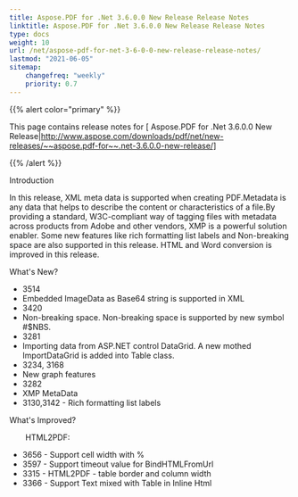 ```yaml
---
title: Aspose.PDF for .Net 3.6.0.0 New Release Release Notes
linktitle: Aspose.PDF for .Net 3.6.0.0 New Release Release Notes
type: docs
weight: 10
url: /net/aspose-pdf-for-net-3-6-0-0-new-release-release-notes/
lastmod: "2021-06-05"
sitemap:
    changefreq: "weekly"
    priority: 0.7
---
```


{{% alert color="primary" %}}

This page contains release notes for [ Aspose.PDF for .Net 3.6.0.0 New Release|http://www.aspose.com/downloads/pdf/net/new-releases/~~aspose.pdf-for~~.net-3.6.0.0-new-release/]

{{% /alert %}}

Introduction

In this release, XML meta data is supported when creating PDF.Metadata is any data that helps to describe the content or characteristics of a file.By providing a standard, W3C-compliant way of tagging files with metadata across products from Adobe and other vendors, XMP is a powerful solution enabler. Some new features like rich formatting list labels and Non-breaking space are also supported in this release. HTML and Word conversion is improved in this release.

What's New?

- 3514
- Embedded ImageData as Base64 string is supported in XML
- 3420
- Non-breaking space. Non-breaking space is supported by new symbol #$NBS.
- 3281
- Importing data from ASP.NET control DataGrid. A new mothed ImportDataGrid is
  added into Table class.
- 3234, 3168
- New graph features
- 3282
- XMP MetaData
- 3130,3142 - Rich formatting list labels 

What's Improved?

`    `HTML2PDF:

- 3656 - Support
  cell width with % 
- 3597 -
  Support timeout value for BindHTMLFromUrl
- 3315 -
  HTML2PDF - table border and column width
- 3366 -
  Support
  Text mixed with Table in Inline Html
